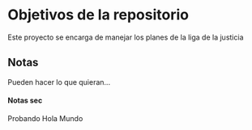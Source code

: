 # Objetivos de la repositorio

Este proyecto se encarga de manejar los planes de la liga de la justicia


## Notas
Pueden hacer lo que quieran...


#### Notas sec
Probando
Hola Mundo
